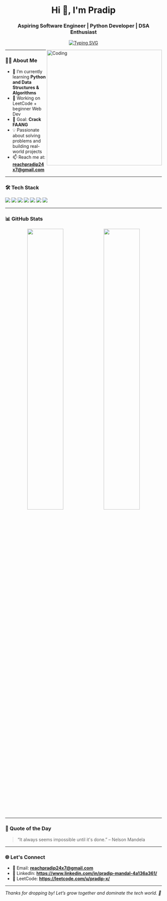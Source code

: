 <h1 align="center">Hi 👋, I'm Pradip</h1>
<h3 align="center">Aspiring Software Engineer | Python Developer | DSA Enthusiast</h3>

<p align="center">
  <a href="https://github.com/Pradip-x">
    <img src="https://readme-typing-svg.demolab.com?font=Fira+Code&weight=600&pause=1000&color=00F7FF&center=true&vCenter=true&width=440&lines=Welcome+to+my+GitHub!;Python+%7C+DSA+%7C+Web+Dev+Learner;Let's+crack+FAANG+%F0%9F%9A%80" alt="Typing SVG" />
  </a>
</p>

<img align="right" alt="Coding" width="370" src="https://cdn.dribbble.com/users/1162077/screenshots/3848914/programmer.gif" />

---

### 👨‍💻 About Me

- 🔭 I’m currently learning **Python and Data Structures & Algorithms**
- 🌱 Working on LeetCode + beginner Web Dev
- 🎯 Goal: **Crack FAANG** 
- 💡 Passionate about solving problems and building real-world projects
- 📫 Reach me at: **reachpradip24x7@gmail.com**

---

### 🛠️ Tech Stack

<p align="left">
  <img src="https://img.shields.io/badge/Python-FFD43B?style=for-the-badge&logo=python&logoColor=darkgreen" />
  <img src="https://img.shields.io/badge/C++-00599C?style=for-the-badge&logo=c%2B%2B&logoColor=white" />
  <img src="https://img.shields.io/badge/DSA-%23000000?style=for-the-badge&logo=leetcode&logoColor=yellow" />
  <img src="https://img.shields.io/badge/Git-F05032?style=for-the-badge&logo=git&logoColor=white" />
  <img src="https://img.shields.io/badge/GitHub-181717?style=for-the-badge&logo=github&logoColor=white" />
  <img src="https://img.shields.io/badge/HTML-E34F26?style=for-the-badge&logo=html5&logoColor=white" />
  <img src="https://img.shields.io/badge/CSS-1572B6?style=for-the-badge&logo=css3&logoColor=white" />
</p>

---

### 📊 GitHub Stats

<p align="center">
  <img width="48%" src="https://github-readme-stats.vercel.app/api?username=Pradip-x&show_icons=true&theme=tokyonight" />
  <img width="48%" src="https://github-readme-streak-stats.herokuapp.com/?user=Pradip-x&theme=tokyonight" />
</p>

---

### 💬 Quote of the Day

> “It always seems impossible until it's done.” – Nelson Mandela

---

### 🌐 Let's Connect

- 📧 Email: **reachpradip24x7@gmail.com**
- 🔗 LinkedIn: **https://www.linkedin.com/in/pradip-mandal-4a136a361/**
- 🧠 LeetCode: **https://leetcode.com/u/pradip-x/**

---

_Thanks for dropping by! Let’s grow together and dominate the tech world. 🚀_

